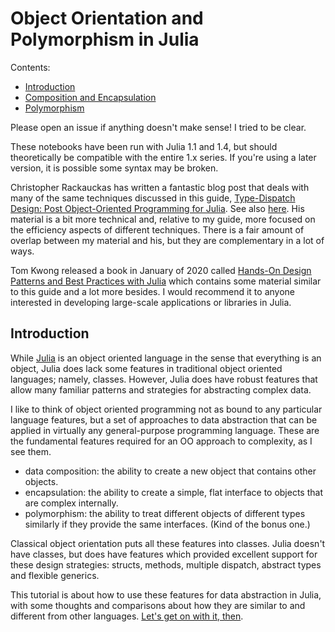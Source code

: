 # Object Orientation and Polymorphism in Julia

Contents:

- [Introduction](README.md)
- [Composition and Encapsulation](./comp-and-encap.ipynb)
- [Polymorphism](./polymorphism.ipynb)

Please open an issue if anything doesn't make sense! I tried to be
clear.

These notebooks have been run with Julia 1.1 and 1.4, but should
theoretically be compatible with the entire 1.x series. If you're
using a later version, it is possible some syntax may be broken.

Christopher Rackauckas has written a fantastic blog post that deals
with many of the same techniques discussed in this guide,
[Type-Dispatch Design: Post Object-Oriented Programming for
Julia](http://www.stochasticlifestyle.com/type-dispatch-design-post-object-oriented-programming-julia/). See
also
[here](http://ucidatascienceinitiative.github.io/IntroToJulia/Html/DispatchDesigns). His
material is a bit more technical and, relative to my guide, more
focused on the efficiency aspects of different techniques. There is a
fair amount of overlap between my material and his, but they are
complementary in a lot of ways.

Tom Kwong released a book in January of 2020 called [Hands-On Design
Patterns and Best Practices with
Julia](https://www.packtpub.com/eu/application-development/hands-design-patterns-julia-10)
which contains some material similar to this guide and a lot more
besides. I would recommend it to anyone interested in developing
large-scale applications or libraries in Julia.

## Introduction

While [Julia](https://julialang.org/) is an object oriented language
in the sense that everything is an object, Julia does lack some
features in traditional object oriented languages; namely,
classes. However, Julia does have robust features that allow many
familiar patterns and strategies for abstracting complex data.

I like to think of object oriented programming not as bound to any
particular language features, but a set of approaches to data
abstraction that can be applied in virtually any general-purpose
programming language. These are the fundamental features required for an
OO approach to complexity, as I see them.

- data composition: the ability to create a new object that contains
  other objects.
- encapsulation: the ability to create a simple, flat interface to
  objects that are complex internally.
- polymorphism: the ability to treat different objects of different
  types similarly if they provide the same interfaces. (Kind of the
  bonus one.)

Classical object orientation puts all these features into classes.
Julia doesn't have classes, but does have features which provided
excellent support for these design strategies: structs, methods,
multiple dispatch, abstract types and flexible generics.

This tutorial is about how to use these features for data abstraction in
Julia, with some thoughts and comparisons about how they are similar to
and different from other languages. [Let's get on with it,
then](./comp-and-encap.ipynb).

